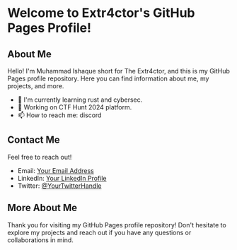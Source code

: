 # Welcome to Extr4ctor's GitHub Pages Profile!

## About Me

Hello! I'm Muhammad Ishaque short for The Extr4ctor, and this is my GitHub Pages profile repository. Here you can find information about me, my projects, and more.

- 🌱 I'm currently learning rust and cybersec.
- 💼 Working on CTF Hunt 2024 platform.
- 📫 How to reach me: discord 




## Contact Me

Feel free to reach out!

- Email: [Your Email Address](mailto:youremail@example.com)
- LinkedIn: [Your LinkedIn Profile](https://linkedin.com/yourprofile)
- Twitter: [@YourTwitterHandle](https://twitter.com/yourhandle)

## More About Me



Thank you for visiting my GitHub Pages profile repository! Don't hesitate to explore my projects and reach out if you have any questions or collaborations in mind.
